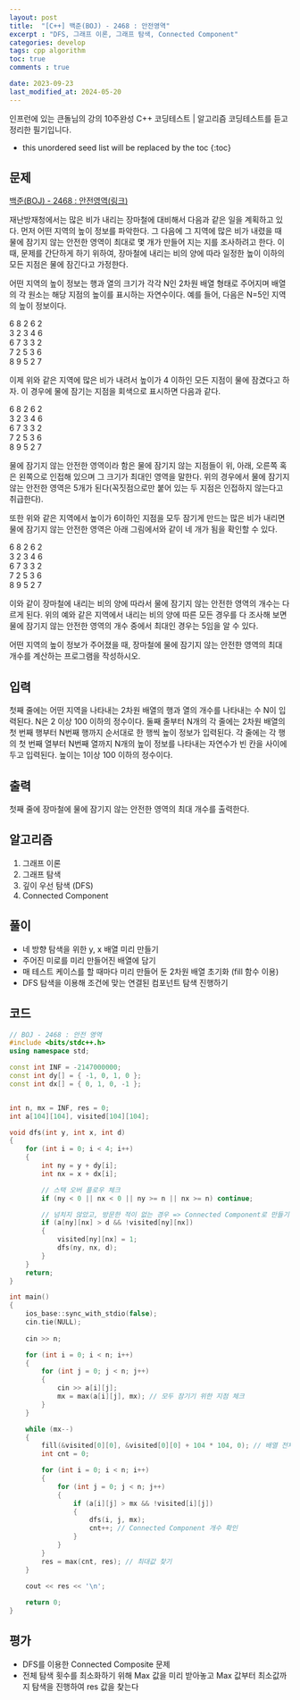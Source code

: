 ```yaml
---
layout: post
title:  "[C++] 백준(BOJ) - 2468 : 안전영역"
excerpt : "DFS, 그래프 이론, 그래프 탐색, Connected Component"
categories: develop
tags: cpp algorithm
toc: true
comments : true

date: 2023-09-23
last_modified_at: 2024-05-20
---
```

> <span style="font-size: 80%">
인프런에 있는 큰돌님의 강의 10주완성 C++ 코딩테스트 | 알고리즘 코딩테스트를 듣고 정리한 필기입니다.</span>

<!--more-->

* this unordered seed list will be replaced by the toc
{:toc}

## 문제 

[백준(BOJ) - 2468 : 안전영역(링크)](https://www.acmicpc.net/problem/2468)

재난방재청에서는 많은 비가 내리는 장마철에 대비해서 다음과 같은 일을 계획하고 있다. 먼저 어떤 지역의 높이 정보를 파악한다. 그 다음에 그 지역에 많은 비가 내렸을 때 물에 잠기지 않는 안전한 영역이 최대로 몇 개가 만들어 지는 지를 조사하려고 한다. 이때, 문제를 간단하게 하기 위하여, 장마철에 내리는 비의 양에 따라 일정한 높이 이하의 모든 지점은 물에 잠긴다고 가정한다.

어떤 지역의 높이 정보는 행과 열의 크기가 각각 N인 2차원 배열 형태로 주어지며 배열의 각 원소는 해당 지점의 높이를 표시하는 자연수이다. 예를 들어, 다음은 N=5인 지역의 높이 정보이다.

6	8	2	6	2  
3	2	3	4	6  
6	7	3	3	2  
7	2	5	3	6  
8	9	5	2	7  

이제 위와 같은 지역에 많은 비가 내려서 높이가 4 이하인 모든 지점이 물에 잠겼다고 하자. 이 경우에 물에 잠기는 지점을 회색으로 표시하면 다음과 같다.

6	8	2	6	2  
3	2	3	4	6  
6	7	3	3	2  
7	2	5	3	6  
8	9	5	2	7  

물에 잠기지 않는 안전한 영역이라 함은 물에 잠기지 않는 지점들이 위, 아래, 오른쪽 혹은 왼쪽으로 인접해 있으며 그 크기가 최대인 영역을 말한다. 위의 경우에서 물에 잠기지 않는 안전한 영역은 5개가 된다(꼭짓점으로만 붙어 있는 두 지점은 인접하지 않는다고 취급한다).

또한 위와 같은 지역에서 높이가 6이하인 지점을 모두 잠기게 만드는 많은 비가 내리면 물에 잠기지 않는 안전한 영역은 아래 그림에서와 같이 네 개가 됨을 확인할 수 있다.

6	8	2	6	2  
3	2	3	4	6  
6	7	3	3	2   
7	2	5	3	6  
8	9	5	2	7  

이와 같이 장마철에 내리는 비의 양에 따라서 물에 잠기지 않는 안전한 영역의 개수는 다르게 된다. 위의 예와 같은 지역에서 내리는 비의 양에 따른 모든 경우를 다 조사해 보면 물에 잠기지 않는 안전한 영역의 개수 중에서 최대인 경우는 5임을 알 수 있다.

어떤 지역의 높이 정보가 주어졌을 때, 장마철에 물에 잠기지 않는 안전한 영역의 최대 개수를 계산하는 프로그램을 작성하시오.

## 입력
첫째 줄에는 어떤 지역을 나타내는 2차원 배열의 행과 열의 개수를 나타내는 수 N이 입력된다. N은 2 이상 100 이하의 정수이다. 둘째 줄부터 N개의 각 줄에는 2차원 배열의 첫 번째 행부터 N번째 행까지 순서대로 한 행씩 높이 정보가 입력된다. 각 줄에는 각 행의 첫 번째 열부터 N번째 열까지 N개의 높이 정보를 나타내는 자연수가 빈 칸을 사이에 두고 입력된다. 높이는 1이상 100 이하의 정수이다.

## 출력
첫째 줄에 장마철에 물에 잠기지 않는 안전한 영역의 최대 개수를 출력한다.

## 알고리즘
1. 그래프 이론
2. 그래프 탐색
3. 깊이 우선 탐색 (DFS)
4. Connected Component

## 풀이
- 네 방향 탐색을 위한 y, x 배열 미리 만들기
- 주어진 미로를 미리 만들어진 배열에 담기
- 매 테스트 케이스를 할 때마다 미리 만들어 둔 2차원 배열 초기화 (fill 함수 이용)
- DFS 탐색을 이용해 조건에 맞는 연결된 컴포넌트 탐색 진행하기

## 코드  
```cpp
// BOJ - 2468 : 안전 영역
#include <bits/stdc++.h>
using namespace std;

const int INF = -2147000000;
const int dy[] = { -1, 0, 1, 0 };
const int dx[] = { 0, 1, 0, -1 };


int n, mx = INF, res = 0;
int a[104][104], visited[104][104];

void dfs(int y, int x, int d)
{
    for (int i = 0; i < 4; i++)
    {
        int ny = y + dy[i];
        int nx = x + dx[i];

        // 스택 오버 플로우 체크
        if (ny < 0 || nx < 0 || ny >= n || nx >= n) continue;

        // 넘치지 않았고, 방문한 적이 없는 경우 => Connected Component로 만들기 위해 방문 처리와 동시에 DFS 진행
        if (a[ny][nx] > d && !visited[ny][nx]) 
        {
            visited[ny][nx] = 1;
            dfs(ny, nx, d);
        }
    }
    return;
}

int main()
{
    ios_base::sync_with_stdio(false);
    cin.tie(NULL);
    
    cin >> n;

    for (int i = 0; i < n; i++)
    {
        for (int j = 0; j < n; j++)
        {
            cin >> a[i][j];
            mx = max(a[i][j], mx); // 모두 잠기기 위한 지점 체크
        }
    }

    while (mx--)
    {
        fill(&visited[0][0], &visited[0][0] + 104 * 104, 0); // 배열 전체 초기화
        int cnt = 0;

        for (int i = 0; i < n; i++)
        {
            for (int j = 0; j < n; j++)
            {
                if (a[i][j] > mx && !visited[i][j])
                {
                    dfs(i, j, mx);
                    cnt++; // Connected Component 개수 확인
                }
            }
        }
        res = max(cnt, res); // 최대값 찾기
    }

    cout << res << '\n';
    
    return 0;
}
```

## 평가  
- DFS를 이용한 Connected Composite 문제
- 전체 탐색 횟수를 최소화하기 위해 Max 값을 미리 받아놓고 Max 값부터 최소값까지 탐색을 진행하여 res 값을 찾는다

